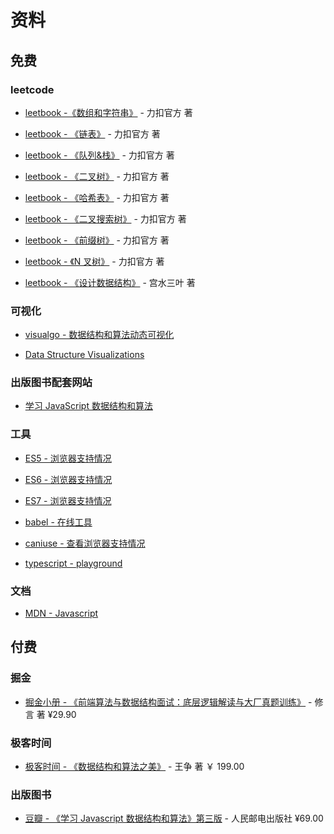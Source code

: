 # 资料

## 免费

### leetcode

- [leetbook -《数组和字符串》](https://leetcode-cn.com/leetbook/detail/array-and-string/) - 力扣官方 著

- [leetbook - 《链表》](https://leetcode-cn.com/leetbook/detail/linked-list/) - 力扣官方 著

- [leetbook - 《队列&栈》](https://leetcode-cn.com/leetbook/detail/queue-stack/) - 力扣官方 著

- [leetbook - 《二叉树》](https://leetcode-cn.com/leetbook/detail/data-structure-binary-tree/) - 力扣官方 著

- [leetbook - 《哈希表》](https://leetcode-cn.com/leetbook/detail/hash-table/) - 力扣官方 著

- [leetbook - 《二叉搜索树》](https://leetcode-cn.com/leetbook/detail/introduction-to-data-structure-binary-search-tree/) - 力扣官方 著

- [leetbook - 《前缀树》](https://leetcode-cn.com/leetbook/detail/trie/) - 力扣官方 著

- [leetbook - 《N 叉树》](https://leetcode-cn.com/leetbook/detail/n-ary-tree/) - 力扣官方 著

- [leetbook - 《设计数据结构》](https://leetcode-cn.com/leetbook/detail/designing-data-structures/) - 宫水三叶 著

### 可视化

- [visualgo - 数据结构和算法动态可视化](https://visualgo.net/zh/)

- [Data Structure Visualizations](https://www.cs.usfca.edu/~galles/visualization/Algorithms.html)

### 出版图书配套网站

- [学习 JavaScript 数据结构和算法](https://javascript-ds-algorithms-book.firebaseapp.com/)

### 工具

- [ES5 - 浏览器支持情况](http://kangax.github.io/compat-table/es5/)

- [ES6 - 浏览器支持情况](http://kangax.github.io/compat-table/es6/)

- [ES7 - 浏览器支持情况](http://kangax.github.io/compat-table/es2016plus/)

- [babel - 在线工具](https://babeljs.io/repl/#?browsers=defaults%2C%20not%20ie%2011%2C%20not%20ie_mob%2011&build=&builtIns=false&corejs=3.6&spec=false&loose=false&code_lz=Q&debug=false&forceAllTransforms=false&shippedProposals=false&circleciRepo=&evaluate=false&fileSize=false&timeTravel=false&sourceType=module&lineWrap=true&presets=env%2Creact%2Cstage-2&prettier=false&targets=&version=7.17.5&externalPlugins=&assumptions=%7B%7D)

- [caniuse - 查看浏览器支持情况](https://caniuse.com/)

- [typescript - playground](https://www.typescriptlang.org/play)

### 文档

- [MDN - Javascript](https://developer.mozilla.org/zh-CN/docs/Web/JavaScript)

## 付费

### 掘金

- [掘金小册 - 《前端算法与数据结构面试：底层逻辑解读与大厂真题训练》](https://juejin.cn/book/6844733800300150797) - 修言 著 ¥29.90

### 极客时间

- [极客时间 - 《数据结构和算法之美》](https://time.geekbang.org/column/100017301) - 王争 著 ￥ 199.00

### 出版图书

- [豆瓣 - 《学习 Javascript 数据结构和算法》第三版](https://book.douban.com/subject/33441631/) - 人民邮电出版社 ¥69.00
